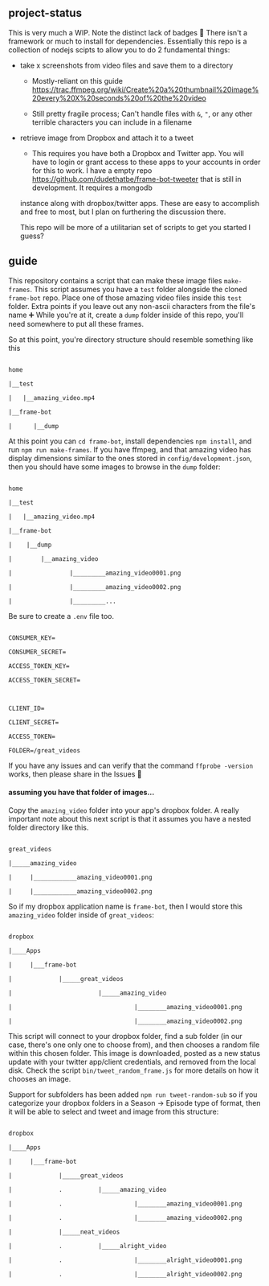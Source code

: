 ## project-status

This is very much a WIP. Note the distinct lack of badges 🟟 There isn't a framework or much to install for dependencies. Essentially this repo is a collection of nodejs scipts to allow you to do 2 fundamental things:

* take x screenshots from video files and save them to a directory

  * Mostly-reliant on this guide https://trac.ffmpeg.org/wiki/Create%20a%20thumbnail%20image%20every%20X%20seconds%20of%20the%20video

  * Still pretty fragile process; Can't handle files with `&`, `"`, or any other terrible characters you can include in a filename

* retrieve image from Dropbox and attach it to a tweet

  * This requires you have both a Dropbox and Twitter app. You will have to login or grant access to these apps to your accounts in order for this to work. I have a empty repo https://github.com/dudethatbe/frame-bot-tweeter that is still in development. It requires a mongodb 

  instance along with dropbox/twitter apps. These are easy to accomplish and free to most, but I plan on furthering the discussion there. 

  

  This repo will be more of a utilitarian set of scripts to get you started I guess? 



## guide

This repository contains a script that can make these image files ```make-frames```. This script assumes you have a ```test``` folder alongside the cloned ```frame-bot``` repo. Place one of those amazing video files inside this ```test``` folder. Extra points if you leave out any non-ascii characters  from the file's name ➕ While you're at it, create a ```dump``` folder inside of this repo, you'll need somewhere to put all these frames. 

So at this point, you're directory structure should resemble something like this

```

home

|__test

|   |__amazing_video.mp4

|__frame-bot

|      |__dump

```

At this point you can ```cd frame-bot```, install dependencies ```npm install```, and run ```npm run make-frames```. If you have ffmpeg, and that amazing video has display dimensions similar to the ones stored in ```config/development.json```, then you should have some images to browse in the `dump` folder:

```

home

|__test

|   |__amazing_video.mp4

|__frame-bot

|    |__dump

|        |__amazing_video

|                |_________amazing_video0001.png

|                |_________amazing_video0002.png

|                |_________...

```

Be sure to create a `.env` file too.

```

CONSUMER_KEY=

CONSUMER_SECRET=

ACCESS_TOKEN_KEY=

ACCESS_TOKEN_SECRET=



CLIENT_ID=

CLIENT_SECRET=

ACCESS_TOKEN=

FOLDER=/great_videos

```

If you have any issues and can verify that the command ```ffprobe -version``` works, then please share in the Issues 🟟



#### assuming you have that folder of images...



Copy the ```amazing_video``` folder into your app's dropbox folder. A really important note about this next script is that it assumes you have a nested folder directory like this. 

```

great_videos

|_____amazing_video

|     |____________amazing_video0001.png

|     |____________amazing_video0002.png

```

So if my dropbox application name is ```frame-bot```, then I would store this ```amazing_video``` folder inside of ```great_videos```:

```

dropbox

|____Apps

|     |___frame-bot

|             |_____great_videos

|                        |_____amazing_video

|                                  |________amazing_video0001.png

|                                  |________amazing_video0002.png

```



This script will connect to your dropbox folder, find a sub folder (in our case, there's one only one to choose from), and then chooses a random file within this chosen folder. This image is downloaded, posted as a new status update with your twitter app/client credentials, and removed from the local disk. Check the script `bin/tweet_random_frame.js` for more details on how it chooses an image. 



Support for subfolders has been added `npm run tweet-random-sub` so if you categorize your dropbox folders in a Season -> Episode type of format, then it will be able to select and tweet and image from this structure:

```

dropbox

|____Apps

|     |___frame-bot

|             |_____great_videos

|             .          |_____amazing_video

|             .                    |________amazing_video0001.png

|             .                    |________amazing_video0002.png

|             |_____neat_videos

|             .          |_____alright_video

|             .                    |________alright_video0001.png

|             .                    |________alright_video0002.png

```
